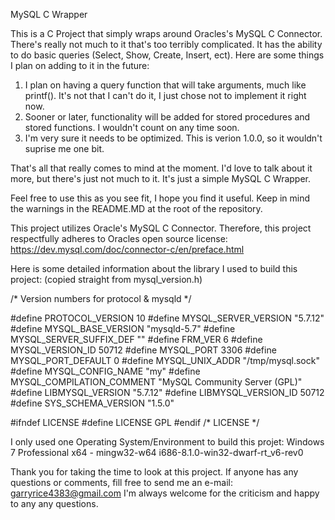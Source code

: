 MySQL C Wrapper

This is a C Project that simply wraps around Oracles's MySQL C Connector. There's really not much to it that's too terribly complicated.
It has the ability to do basic queries (Select, Show, Create, Insert, ect). Here are some things I plan on adding to it in the future:
1. I plan on having a query function that will take arguments, much like printf(). It's not that I can't do it, I just chose not to
implement it right now.
2. Sooner or later, functionality will be added for stored procedures and stored functions. I wouldn't count on any time soon.
3. I'm very sure it needs to be optimized. This is verion 1.0.0, so it wouldn't suprise me one bit.

That's all that really comes to mind at the moment. I'd love to talk about it more, but there's just not much to it. It's just a simple
MySQL C Wrapper.

Feel free to use this as you see fit, I hope you find it useful. Keep in mind the warnings in the README.MD at the root of the repository.

This project utilizes Oracle's MySQL C Connector. Therefore, this project respectfully adheres to Oracles open source license:
https://dev.mysql.com/doc/connector-c/en/preface.html

Here is some detailed information about the library I used to build this project:
(copied straight from mysql_version.h)

/* Version numbers for protocol & mysqld */

#define PROTOCOL_VERSION            10
#define MYSQL_SERVER_VERSION       "5.7.12"
#define MYSQL_BASE_VERSION         "mysqld-5.7"
#define MYSQL_SERVER_SUFFIX_DEF    ""
#define FRM_VER                     6
#define MYSQL_VERSION_ID            50712
#define MYSQL_PORT                  3306
#define MYSQL_PORT_DEFAULT          0
#define MYSQL_UNIX_ADDR            "/tmp/mysql.sock"
#define MYSQL_CONFIG_NAME          "my"
#define MYSQL_COMPILATION_COMMENT  "MySQL Community Server (GPL)"
#define LIBMYSQL_VERSION           "5.7.12"
#define LIBMYSQL_VERSION_ID         50712
#define SYS_SCHEMA_VERSION         "1.5.0"

#ifndef LICENSE
#define LICENSE                     GPL
#endif /* LICENSE */

I only used one Operating System/Environment to build this projet:
Windows 7 Professional x64 - mingw32-w64 i686-8.1.0-win32-dwarf-rt_v6-rev0

Thank you for taking the time to look at this project. If anyone has any questions or comments, fill free to send me an e-mail:
garryrice4383@gmail.com
I'm always welcome for the criticism and happy to any any questions.
